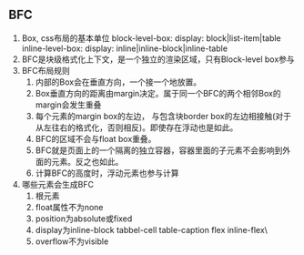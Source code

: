 ## BFC
1. Box, css布局的基本单位
    block-level-box: display: block|list-item|table
    inline-level-box: display: inline|inline-block|inline-table
2. BFC是块级格式化上下文，是一个独立的渲染区域，只有Block-level box参与
3. BFC布局规则
    1. 内部的Box会在垂直方向，一个接一个地放置。
    2. Box垂直方向的距离由margin决定。属于同一个BFC的两个相邻Box的margin会发生重叠
    3. 每个元素的margin box的左边， 与包含块border box的左边相接触(对于从左往右的格式化，否则相反)。即使存在浮动也是如此。
    4. BFC的区域不会与float box重叠。
    5. BFC就是页面上的一个隔离的独立容器，容器里面的子元素不会影响到外面的元素。反之也如此。
    6. 计算BFC的高度时，浮动元素也参与计算
4. 哪些元素会生成BFC
    1. 根元素
    2. float属性不为none
    3. position为absolute或fixed
    4. display为inline-block tabbel-cell table-caption flex inline-flex\
    5. overflow不为visible